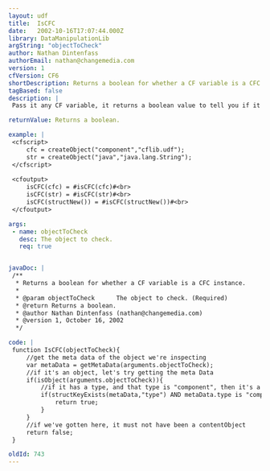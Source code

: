 ```yaml
---
layout: udf
title:  IsCFC
date:   2002-10-16T17:07:44.000Z
library: DataManipulationLib
argString: "objectToCheck"
author: Nathan Dintenfass
authorEmail: nathan@changemedia.com
version: 1
cfVersion: CF6
shortDescription: Returns a boolean for whether a CF variable is a CFC instance.
tagBased: false
description: |
 Pass it any CF variable, it returns a boolean value to tell you if it is a CFC instance.

returnValue: Returns a boolean.

example: |
 <cfscript>
     cfc = createObject("component","cflib.udf");
     str = createObject("java","java.lang.String");
 </cfscript>
 
 <cfoutput>
     isCFC(cfc) = #isCFC(cfc)#<br>
     isCFC(str) = #isCFC(str)#<br>
     isCFC(structNew()) = #isCFC(structNew())#<br>
 </cfoutput>

args:
 - name: objectToCheck
   desc: The object to check.
   req: true


javaDoc: |
 /**
  * Returns a boolean for whether a CF variable is a CFC instance.
  * 
  * @param objectToCheck      The object to check. (Required)
  * @return Returns a boolean. 
  * @author Nathan Dintenfass (nathan@changemedia.com) 
  * @version 1, October 16, 2002 
  */

code: |
 function IsCFC(objectToCheck){
     //get the meta data of the object we're inspecting
     var metaData = getMetaData(arguments.objectToCheck);
     //if it's an object, let's try getting the meta Data
     if(isObject(arguments.objectToCheck)){
         //if it has a type, and that type is "component", then it's a component
         if(structKeyExists(metaData,"type") AND metaData.type is "component"){
             return true;
         }
     }    
     //if we've gotten here, it must not have been a contentObject            
     return false;        
 }

oldId: 743
---
```


